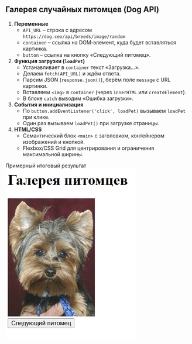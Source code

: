 ## Галерея случайных питомцев (Dog API)

1. **Переменные**
    - `API_URL` – строка с адресом `https://dog.ceo/api/breeds/image/random` 
    - `container` – ссылка на DOM‑элемент, куда будет вставляться картинка.
    - `button` – ссылка на кнопку «Следующий питомец».
2. **Функция загрузки (`loadPet`)**
    - Устанавливает в `container` текст «Загрузка…».
    - Делаем `fetch(API_URL)`  и ждём ответа.
    - Парсим JSON (`response.json()`), берём поле `message` с URL картинки.
    - Вставляем `<img>` в `container` (через `innerHTML` или `createElement`).
    - В блоке `catch` выводим «Ошибка загрузки».
3. **События и инициализация**
    - По `button.addEventListener('click', loadPet)` вызываем `loadPet` при клике.
    - Один раз вызываем `loadPet()` при загрузке страницы.
4. **HTML/CSS**
    - Семантический блок `<main>` с заголовком, контейнером изображений и кнопкой.
    - Flexbox/CSS Grid для центрирования и ограничения максимальной ширины.

Примерный итоговый результат
![](README-1746538189301.png)